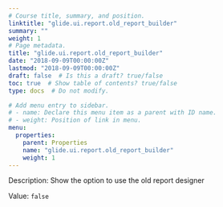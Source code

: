 ```yaml
---
# Course title, summary, and position.
linktitle: "glide.ui.report.old_report_builder"
summary: ""
weight: 1
# Page metadata.
title: "glide.ui.report.old_report_builder"
date: "2018-09-09T00:00:00Z"
lastmod: "2018-09-09T00:00:00Z"
draft: false  # Is this a draft? true/false
toc: true  # Show table of contents? true/false
type: docs  # Do not modify.

# Add menu entry to sidebar.
# - name: Declare this menu item as a parent with ID name.
# - weight: Position of link in menu.
menu:
  properties:
    parent: Properties
    name: "glide.ui.report.old_report_builder"
    weight: 1
---
```


Description: Show the option to use the old report designer


Value: `false`
